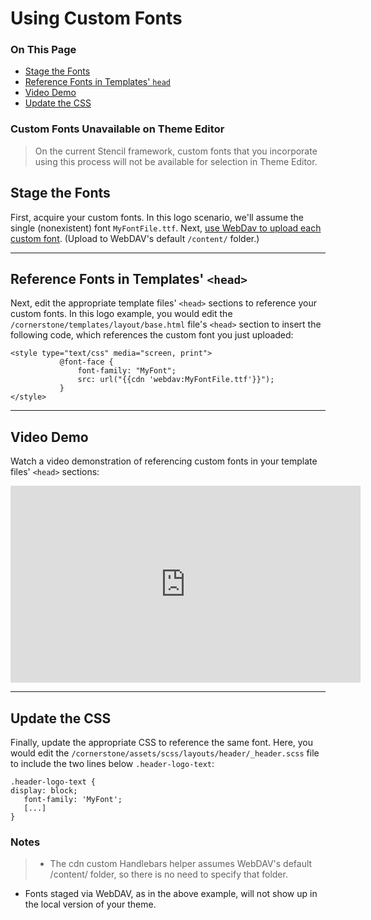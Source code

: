 <h1>Using Custom Fonts</h1>

<div class="otp" id="no-index">
	<h3> On This Page </h3>
	<ul>
    <li><a href="#using-custom-fonts_stage-the-fonts">Stage the Fonts</a></li>
    <li><a href="#using-custom-fonts_reference-fonts">Reference Fonts in Templates' <code>head</code></a></li>
    <li><a href="#using-custom-fonts_video-demo">Video Demo</a></li>
    <li><a href="#using-custom-fonts_update-the-css">Update the CSS</a></li>
	</ul>
</div>


<div class="HubBlock--callout">
<div class="CalloutBlock--warning">
<div class="HubBlock-content">
    
<!-- theme: warning -->

### Custom Fonts Unavailable on Theme Editor
> On the current Stencil framework, custom fonts that you incorporate using this process will not be available for selection in Theme Editor.

</div>
</div>
</div>

<a href='#using-custom-fonts_stage-the-fonts' aria-hidden='true' class='block-anchor'  id='using-custom-fonts_stage-the-fonts'><i aria-hidden='true' class='linkify icon'></i></a>

## Stage the Fonts

First, acquire your custom fonts. In this logo scenario, we'll assume the single (nonexistent) font `MyFontFile.ttf`.
Next, [use WebDav to upload each custom font](). (Upload to WebDAV's default `/content/` folder.)


---

<a href='#using-custom-fonts_reference-fonts' aria-hidden='true' class='block-anchor'  id='using-custom-fonts_reference-fonts'><i aria-hidden='true' class='linkify icon'></i></a>

## Reference Fonts in Templates' `<head>`

Next, edit the appropriate template files' `<head>` sections to reference your custom fonts. In this logo example, you would edit the `/cornerstone/templates/layout/base.html` file's `<head>` section to insert the following code, which references the custom font you just uploaded:
	
```
<style type="text/css" media="screen, print">
           @font-face {
               font-family: "MyFont";
               src: url("{{cdn 'webdav:MyFontFile.ttf'}}");
           }
</style>
```

---

<a href='#using-custom-fonts_video-demo' aria-hidden='true' class='block-anchor'  id='using-custom-fonts_video-demo'><i aria-hidden='true' class='linkify icon'></i></a>

## Video Demo

Watch a video demonstration of referencing custom fonts in your template files' `<head>` sections: 

<iframe width="560" height="315" src="https://www.youtube.com/embed/-w7Hbn_p_pw" frameborder="0" allow="autoplay; encrypted-media" allowfullscreen></iframe>

---

<a href='#using-custom-fonts_update-the-css' aria-hidden='true' class='block-anchor'  id='using-custom-fonts_update-the-css'><i aria-hidden='true' class='linkify icon'></i></a>

## Update the CSS

Finally, update the appropriate CSS to reference the same font. Here, you would edit the `/cornerstone/assets/scss/layouts/header/_header.scss` file to include the two lines below `.header-logo-text`:

```
.header-logo-text {
display: block;
   font-family: 'MyFont';
   [...]
}
```

<div class="HubBlock--callout">
<div class="CalloutBlock--">
<div class="HubBlock-content">
    
<!-- theme:  -->

### Notes
> * The cdn custom Handlebars helper assumes WebDAV's default /content/ folder, so there is no need to specify that folder.
* Fonts staged via WebDAV, as in the above example, will not show up in the local version of your theme.

</div>
</div>
</div>

